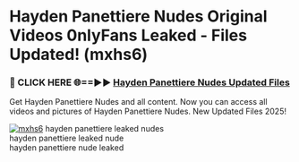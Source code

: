 # Hayden Panettiere Nudes Original Videos 0nlyFans Leaked - Files Updated! (mxhs6)

<h3>🔴 CLICK HERE 🌐==►► <a href="https://tinyurl.com/4mcuefdz" rel="nofollow">Hayden Panettiere Nudes Updated Files</a></h3>

Get Hayden Panettiere Nudes and all content. Now you can access all videos and pictures of Hayden Panettiere Nudes. New Updated Files 2025!

[![mxhs6](https://i.imgur.com/StAQSOY.gif)](https://tinyurl.com/4mcuefdz)
hayden panettiere leaked nudes<br>
hayden panettiere leaked nude<br>
hayden panettiere nude leaked